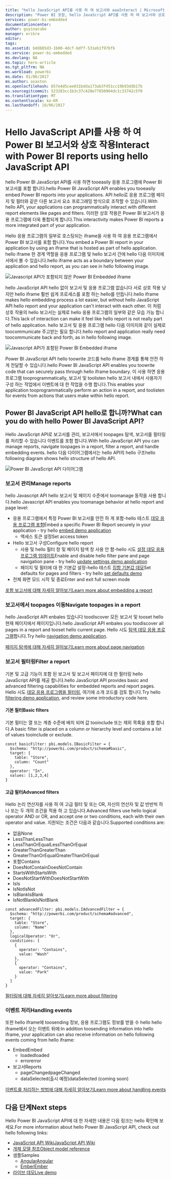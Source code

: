 ```yaml
---
title: "hello JavaScript API를 사용 하 여 보고서와 aaaInteract | Microsoft Docs"
description: "Power BI 포함, hello JavaScript API를 사용 하 여 보고서와 상호 작용"
services: power-bi-embedded
documentationcenter: 
author: guyinacube
manager: erikre
editor: 
tags: 
ms.assetid: bdd885d3-1b00-4dcf-bdff-531eb1f97bfb
ms.service: power-bi-embedded
ms.devlang: NA
ms.topic: hero-article
ms.tgt_pltfrm: NA
ms.workload: powerbi
ms.date: 01/06/2017
ms.author: asaxton
ms.openlocfilehash: 657e4d5cee031bdda173ab3f451cc19b93ddb17b
ms.sourcegitcommit: 523283cc1b3c37c428e77850964dc1c33742c5f0
ms.translationtype: MT
ms.contentlocale: ko-KR
ms.lasthandoff: 10/06/2017
---
```

# <a name="interact-with-power-bi-reports-using-hello-javascript-api"></a><span data-ttu-id="a76bf-103">Hello JavaScript API를 사용 하 여 Power BI 보고서와 상호 작용</span><span class="sxs-lookup"><span data-stu-id="a76bf-103">Interact with Power BI reports using hello JavaScript API</span></span>
<span data-ttu-id="a76bf-104">hello Power BI JavaScript API를 사용 하면 tooeasily 응용 프로그램에 Power BI 보고서를 포함 합니다.</span><span class="sxs-lookup"><span data-stu-id="a76bf-104">hello Power BI JavaScript API enables you tooeasily embed Power BI reports into your applications.</span></span> <span data-ttu-id="a76bf-105">API hello로 응용 프로그램 페이지 및 필터와 같은 다른 보고서 요소 프로그래밍 방식으로 조작할 수 있습니다.</span><span class="sxs-lookup"><span data-stu-id="a76bf-105">With hello API, your applications can programmatically interact with different report elements like pages and filters.</span></span> <span data-ttu-id="a76bf-106">이러한 상호 작용은 Power BI 보고서가 응용 프로그램에 더욱 통합되게 합니다.</span><span class="sxs-lookup"><span data-stu-id="a76bf-106">This interactivity makes Power BI reports a more integrated part of your application.</span></span>

<span data-ttu-id="a76bf-107">Hello 응용 프로그램의 일부로 호스팅되는 iframe을 사용 하 여 응용 프로그램에서 Power BI 보고서를 포함 합니다.</span><span class="sxs-lookup"><span data-stu-id="a76bf-107">You embed a Power BI report in your application by using an iframe that is hosted as part of hello application.</span></span> <span data-ttu-id="a76bf-108">hello iframe 한 경계 역할을 응용 프로그램 및 hello 보고서 간에 hello 다음 이미지에서에서 볼 수 있습니다.</span><span class="sxs-lookup"><span data-stu-id="a76bf-108">hello iframe acts as a boundary between your application and hello report, as you can see in hello following image.</span></span> 

![Javascript API가 포함되지 않은 Power BI Embedded iframe](media/powerbi-embedded-interact-with-reports/powerbi-embedded-interact-report-1.png)

<span data-ttu-id="a76bf-110">hello JavaScript API hello 없이 보고서 및 응용 프로그램 없습니다 서로 상호 작용 낮지만 hello iframe 훨씬 쉽게 프로세스를 포함 하는 hello를 만듭니다.</span><span class="sxs-lookup"><span data-stu-id="a76bf-110">hello iframe makes hello embedding process a lot easier, but without hello JavaScript API hello report and your application can't interact with each other.</span></span> <span data-ttu-id="a76bf-111">이 처럼 상호 작용의 hello 보고서는 실제로 hello 응용 프로그램의 일부와 같은 모습 가능 합니다.</span><span class="sxs-lookup"><span data-stu-id="a76bf-111">This lack of interaction can make it feel like hello report is not really part of hello application.</span></span> <span data-ttu-id="a76bf-112">hello 보고서 및 응용 프로그램 hello 다음 이미지와 같이 실제로 toocommunicate 주고받는 필요 합니다.</span><span class="sxs-lookup"><span data-stu-id="a76bf-112">hello report and application really need toocommunicate back and forth, as in hello following image.</span></span>

![Javascript API가 포함된 Power BI Embedded iframe](media/powerbi-embedded-interact-with-reports/powerbi-embedded-interact-report-2.png)

<span data-ttu-id="a76bf-114">Power BI JavaScript API hello toowrite 코드를 hello iframe 경계를 통해 안전 하 게 전달할 수 있습니다.</span><span class="sxs-lookup"><span data-stu-id="a76bf-114">hello Power BI JavaScript API enables you toowrite code that can securely pass through hello iframe boundary.</span></span> <span data-ttu-id="a76bf-115">이 사용 하면 응용 프로그램 tooprogrammatically, 보고서 및 toolisten hello 보고서 내에서 사용자가 구성 하는 작업에서 이벤트에 대 한 작업을 수행 합니다.</span><span class="sxs-lookup"><span data-stu-id="a76bf-115">This enables your application tooprogrammatically perform an action in a report, and toolisten for events from actions that users make within hello report.</span></span>

## <a name="what-can-you-do-with-hello-power-bi-javascript-api"></a><span data-ttu-id="a76bf-116">Power BI JavaScript API hello로 합니까?</span><span class="sxs-lookup"><span data-stu-id="a76bf-116">What can you do with hello Power BI JavaScript API?</span></span>
<span data-ttu-id="a76bf-117">Hello JavaScript API로 보고서를 관리, 보고서에서 toopages 탐색, 보고서를 필터링를 처리할 수 있습니다 이벤트를 포함 합니다.</span><span class="sxs-lookup"><span data-stu-id="a76bf-117">With hello JavaScript API you can manage reports, navigate toopages in a report, filter a report, and handle embedding events.</span></span> <span data-ttu-id="a76bf-118">hello 다음 다이어그램에서는 hello API의 hello 구조</span><span class="sxs-lookup"><span data-stu-id="a76bf-118">hello following diagram shows hello structure of hello API.</span></span>

![Power BI JavaScript API 다이어그램](media/powerbi-embedded-interact-with-reports/powerbi-embedded-interact-report-3.png)

### <a name="manage-reports"></a><span data-ttu-id="a76bf-120">보고서 관리</span><span class="sxs-lookup"><span data-stu-id="a76bf-120">Manage reports</span></span>
<span data-ttu-id="a76bf-121">hello Javascript API hello 보고서 및 페이지 수준에서 toomanage 동작을 사용 합니다.</span><span class="sxs-lookup"><span data-stu-id="a76bf-121">hello Javascript API enables you toomanage behavior at hello report and page level:</span></span>

* <span data-ttu-id="a76bf-122">응용 프로그램에서 특정 Power BI 보고서를 안전 하 게 포함-hello 테스트 [데모 응용 프로그램 포함](http://azure-samples.github.io/powerbi-angular-client/#/scenario1)</span><span class="sxs-lookup"><span data-stu-id="a76bf-122">Embed a specific Power BI Report securely in your application - try hello [embed demo application](http://azure-samples.github.io/powerbi-angular-client/#/scenario1)</span></span>
  * <span data-ttu-id="a76bf-123">액세스 토큰 설정</span><span class="sxs-lookup"><span data-stu-id="a76bf-123">Set access token</span></span>
* <span data-ttu-id="a76bf-124">Hello 보고서 구성</span><span class="sxs-lookup"><span data-stu-id="a76bf-124">Configure hello report</span></span>
  * <span data-ttu-id="a76bf-125">사용 및 hello 필터 창 및 페이지 탐색 창 사용 안 함-hello 시도 [설정 데모 응용 프로그램 업데이트](http://azure-samples.github.io/powerbi-angular-client/#/scenario6)</span><span class="sxs-lookup"><span data-stu-id="a76bf-125">Enable and disable hello filter pane and page navigation pane - try hello [update settings demo application](http://azure-samples.github.io/powerbi-angular-client/#/scenario6)</span></span>
  * <span data-ttu-id="a76bf-126">페이지 및 필터에 대 한 기본값 설정-hello 테스트 [집합 기본값 데모](http://azure-samples.github.io/powerbi-angular-client/#/scenario5)</span><span class="sxs-lookup"><span data-stu-id="a76bf-126">Set defaults for pages and filters - try hello [set defaults demo](http://azure-samples.github.io/powerbi-angular-client/#/scenario5)</span></span>
* <span data-ttu-id="a76bf-127">전체 화면 모드 시작 및 종료</span><span class="sxs-lookup"><span data-stu-id="a76bf-127">Enter and exit full screen mode</span></span>

[<span data-ttu-id="a76bf-128">포함 보고서에 대해 자세히 알아보기</span><span class="sxs-lookup"><span data-stu-id="a76bf-128">Learn more about embedding a report</span></span>](https://github.com/Microsoft/PowerBI-JavaScript/wiki/Embedding-Basics)

### <a name="navigate-toopages-in-a-report"></a><span data-ttu-id="a76bf-129">보고서에서 toopages 이동</span><span class="sxs-lookup"><span data-stu-id="a76bf-129">Navigate toopages in a report</span></span>
<span data-ttu-id="a76bf-130">hello JavaScript API enbales 있습니다 toodiscover 모든 보고서 및 tooset hello 현재 페이지에서 페이지입니다.</span><span class="sxs-lookup"><span data-stu-id="a76bf-130">hello JavaScript API enbales you toodiscover all pages in a report and tooset hello current page.</span></span> <span data-ttu-id="a76bf-131">Hello 시도 [탐색 데모 응용 프로그램](http://azure-samples.github.io/powerbi-angular-client/#/scenario3)합니다.</span><span class="sxs-lookup"><span data-stu-id="a76bf-131">Try hello [navigation demo application](http://azure-samples.github.io/powerbi-angular-client/#/scenario3).</span></span>

[<span data-ttu-id="a76bf-132">페이지 탐색에 대해 자세히 알아보기</span><span class="sxs-lookup"><span data-stu-id="a76bf-132">Learn more about page navigation</span></span>](https://github.com/Microsoft/PowerBI-JavaScript/wiki/Page-Navigation)

### <a name="filter-a-report"></a><span data-ttu-id="a76bf-133">보고서 필터링</span><span class="sxs-lookup"><span data-stu-id="a76bf-133">Filter a report</span></span>
<span data-ttu-id="a76bf-134">기본 및 고급 기능이 포함 된 보고서 및 보고서 페이지에 대 한 필터링 hello JavaScript API를 제공 합니다.</span><span class="sxs-lookup"><span data-stu-id="a76bf-134">hello JavaScript API provides basic and advanced filtering capabilities for embedded reports and report pages.</span></span> <span data-ttu-id="a76bf-135">Hello 시도 [데모 응용 프로그램을 필터링](http://azure-samples.github.io/powerbi-angular-client/#/scenario4), 여기에 소개 코드를 검토 합니다.</span><span class="sxs-lookup"><span data-stu-id="a76bf-135">Try hello [filtering demo application](http://azure-samples.github.io/powerbi-angular-client/#/scenario4), and review some introductory code here.</span></span>  

#### <a name="basic-filters"></a><span data-ttu-id="a76bf-136">기본 필터</span><span class="sxs-lookup"><span data-stu-id="a76bf-136">Basic filters</span></span>
<span data-ttu-id="a76bf-137">기본 필터는 열 또는 계층 수준에 배치 되며 값 tooinclude 또는 제외 목록을 포함 합니다.</span><span class="sxs-lookup"><span data-stu-id="a76bf-137">A basic filter is placed on a column or hierarchy level and contains a list of values tooinclude or exclude.</span></span>

```
const basicFilter: pbi.models.IBasicFilter = {
  $schema: "http://powerbi.com/product/schema#basic",
  target: {
    table: "Store",
    column: "Count"
  },
  operator: "In",
  values: [1,2,3,4]
}
```


#### <a name="advanced-filters"></a><span data-ttu-id="a76bf-138">고급 필터</span><span class="sxs-lookup"><span data-stu-id="a76bf-138">Advanced filters</span></span>
<span data-ttu-id="a76bf-139">Hello 논리 연산자를 사용 하 여 고급 필터 및 또는 OR, 자신의 연산자 및 값 반반씩 하나 또는 두 개의 조건을 적용 하 고 있습니다.</span><span class="sxs-lookup"><span data-stu-id="a76bf-139">Advanced filters use hello logical operator AND or OR, and accept one or two conditions, each with their own operator and value.</span></span> <span data-ttu-id="a76bf-140">지원되는 조건은 다음과 같습니다.</span><span class="sxs-lookup"><span data-stu-id="a76bf-140">Supported conditions are:</span></span>

* <span data-ttu-id="a76bf-141">없음</span><span class="sxs-lookup"><span data-stu-id="a76bf-141">None</span></span>
* <span data-ttu-id="a76bf-142">LessThan</span><span class="sxs-lookup"><span data-stu-id="a76bf-142">LessThan</span></span>
* <span data-ttu-id="a76bf-143">LessThanOrEqual</span><span class="sxs-lookup"><span data-stu-id="a76bf-143">LessThanOrEqual</span></span>
* <span data-ttu-id="a76bf-144">GreaterThan</span><span class="sxs-lookup"><span data-stu-id="a76bf-144">GreaterThan</span></span>
* <span data-ttu-id="a76bf-145">GreaterThanOrEqual</span><span class="sxs-lookup"><span data-stu-id="a76bf-145">GreaterThanOrEqual</span></span>
* <span data-ttu-id="a76bf-146">포함</span><span class="sxs-lookup"><span data-stu-id="a76bf-146">Contains</span></span>
* <span data-ttu-id="a76bf-147">DoesNotContain</span><span class="sxs-lookup"><span data-stu-id="a76bf-147">DoesNotContain</span></span>
* <span data-ttu-id="a76bf-148">StartsWith</span><span class="sxs-lookup"><span data-stu-id="a76bf-148">StartsWith</span></span>
* <span data-ttu-id="a76bf-149">DoesNotStartWith</span><span class="sxs-lookup"><span data-stu-id="a76bf-149">DoesNotStartWith</span></span>
* <span data-ttu-id="a76bf-150">Is</span><span class="sxs-lookup"><span data-stu-id="a76bf-150">Is</span></span>
* <span data-ttu-id="a76bf-151">IsNot</span><span class="sxs-lookup"><span data-stu-id="a76bf-151">IsNot</span></span>
* <span data-ttu-id="a76bf-152">IsBlank</span><span class="sxs-lookup"><span data-stu-id="a76bf-152">IsBlank</span></span>
* <span data-ttu-id="a76bf-153">IsNotBlank</span><span class="sxs-lookup"><span data-stu-id="a76bf-153">IsNotBlank</span></span>

```
const advancedFilter: pbi.models.IAdvancedFilter = {
  $schema: "http://powerbi.com/product/schema#advanced",
  target: {
    table: "Store",
    column: "Name"
  },
  logicalOperator: "Or",
  conditions: [
    {
      operator: "Contains",
      value: "Wash"
    },
    {
      operator: "Contains",
      value: "Park"
    }
  ]
}
```
[<span data-ttu-id="a76bf-154">필터링에 대해 자세히 알아보기</span><span class="sxs-lookup"><span data-stu-id="a76bf-154">Learn more about filtering</span></span>](https://github.com/Microsoft/PowerBI-JavaScript/wiki/Filters)

### <a name="handling-events"></a><span data-ttu-id="a76bf-155">이벤트 처리</span><span class="sxs-lookup"><span data-stu-id="a76bf-155">Handling events</span></span>
<span data-ttu-id="a76bf-156">또한 hello iframe에 toosending 정보, 응용 프로그램도 정보를 받을 수 hello hello iframe에서 오는 이벤트 뒤에:</span><span class="sxs-lookup"><span data-stu-id="a76bf-156">In addition toosending information into hello iframe, your application can also receive information on hello following events coming from hello iframe:</span></span>

* <span data-ttu-id="a76bf-157">Embed</span><span class="sxs-lookup"><span data-stu-id="a76bf-157">Embed</span></span>
  * <span data-ttu-id="a76bf-158">loaded</span><span class="sxs-lookup"><span data-stu-id="a76bf-158">loaded</span></span>
  * <span data-ttu-id="a76bf-159">error</span><span class="sxs-lookup"><span data-stu-id="a76bf-159">error</span></span>
* <span data-ttu-id="a76bf-160">보고서</span><span class="sxs-lookup"><span data-stu-id="a76bf-160">Reports</span></span>
  * <span data-ttu-id="a76bf-161">pageChanged</span><span class="sxs-lookup"><span data-stu-id="a76bf-161">pageChanged</span></span>
  * <span data-ttu-id="a76bf-162">dataSelected(출시 예정)</span><span class="sxs-lookup"><span data-stu-id="a76bf-162">dataSelected (coming soon)</span></span>

[<span data-ttu-id="a76bf-163">이벤트를 처리하는 방법에 대해 자세히 알아보기</span><span class="sxs-lookup"><span data-stu-id="a76bf-163">Learn more about handling events</span></span>](https://github.com/Microsoft/PowerBI-JavaScript/wiki/Handling-Events)

## <a name="next-steps"></a><span data-ttu-id="a76bf-164">다음 단계</span><span class="sxs-lookup"><span data-stu-id="a76bf-164">Next steps</span></span>
<span data-ttu-id="a76bf-165">Hello Power BI JavaScript API에 대 한 자세한 내용은 다음 링크는 hello 확인해 보세요.</span><span class="sxs-lookup"><span data-stu-id="a76bf-165">For more information about hello Power BI JavaScript API, check out hello following links:</span></span>

* [<span data-ttu-id="a76bf-166">JavaScript API Wiki</span><span class="sxs-lookup"><span data-stu-id="a76bf-166">JavaScript API Wiki</span></span>](https://github.com/Microsoft/PowerBI-JavaScript/wiki)
* [<span data-ttu-id="a76bf-167">개체 모델 참조</span><span class="sxs-lookup"><span data-stu-id="a76bf-167">Object model reference</span></span>](https://microsoft.github.io/powerbi-models/modules/_models_.html)
* <span data-ttu-id="a76bf-168">샘플</span><span class="sxs-lookup"><span data-stu-id="a76bf-168">Samples</span></span>
  * [<span data-ttu-id="a76bf-169">Angular</span><span class="sxs-lookup"><span data-stu-id="a76bf-169">Angular</span></span>](http://azure-samples.github.io/powerbi-angular-client)
  * [<span data-ttu-id="a76bf-170">Ember</span><span class="sxs-lookup"><span data-stu-id="a76bf-170">Ember</span></span>](https://github.com/Microsoft/powerbi-ember)
* [<span data-ttu-id="a76bf-171">라이브 데모</span><span class="sxs-lookup"><span data-stu-id="a76bf-171">Live demo</span></span>](https://microsoft.github.io/PowerBI-JavaScript/demo/)

